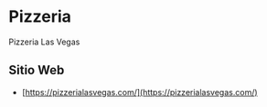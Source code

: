 # Pizzeria
Pizzeria Las Vegas
## Sitio Web
- [https://pizzerialasvegas.com/](https://pizzerialasvegas.com/)